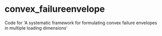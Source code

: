 # convex_failureenvelope
Code for 'A systematic framework for formulating convex failure envelopes in multiple loading dimensions'
